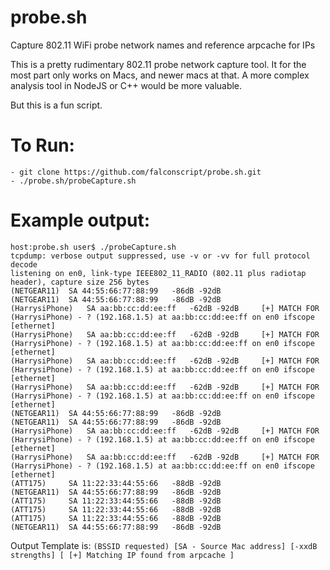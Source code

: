 # probe.sh
Capture 802.11 WiFi probe network names and reference arpcache for IPs

This is a pretty rudimentary 802.11 probe network capture tool. It for the most part only works on Macs, and newer macs at that.
A more complex analysis tool in NodeJS or C++ would be more valuable.

But this is a fun script.

# To Run:
```
- git clone https://github.com/falconscript/probe.sh.git
- ./probe.sh/probeCapture.sh
```

# Example output:
```
host:probe.sh user$ ./probeCapture.sh 
tcpdump: verbose output suppressed, use -v or -vv for full protocol decode
listening on en0, link-type IEEE802_11_RADIO (802.11 plus radiotap header), capture size 256 bytes
(NETGEAR11)	 SA 44:55:66:77:88:99	-86dB -92dB
(NETGEAR11)	 SA 44:55:66:77:88:99	-86dB -92dB
(HarrysiPhone)	 SA aa:bb:cc:dd:ee:ff	-62dB -92dB	    [+] MATCH FOR (HarrysiPhone) - ? (192.168.1.5) at aa:bb:cc:dd:ee:ff on en0 ifscope [ethernet]
(HarrysiPhone)	 SA aa:bb:cc:dd:ee:ff	-62dB -92dB	    [+] MATCH FOR (HarrysiPhone) - ? (192.168.1.5) at aa:bb:cc:dd:ee:ff on en0 ifscope [ethernet]
(HarrysiPhone)	 SA aa:bb:cc:dd:ee:ff	-62dB -92dB	    [+] MATCH FOR (HarrysiPhone) - ? (192.168.1.5) at aa:bb:cc:dd:ee:ff on en0 ifscope [ethernet]
(HarrysiPhone)	 SA aa:bb:cc:dd:ee:ff	-62dB -92dB	    [+] MATCH FOR (HarrysiPhone) - ? (192.168.1.5) at aa:bb:cc:dd:ee:ff on en0 ifscope [ethernet]
(NETGEAR11)	 SA 44:55:66:77:88:99	-86dB -92dB
(NETGEAR11)	 SA 44:55:66:77:88:99	-86dB -92dB
(HarrysiPhone)	 SA aa:bb:cc:dd:ee:ff	-62dB -92dB	    [+] MATCH FOR (HarrysiPhone) - ? (192.168.1.5) at aa:bb:cc:dd:ee:ff on en0 ifscope [ethernet]
(HarrysiPhone)	 SA aa:bb:cc:dd:ee:ff	-62dB -92dB	    [+] MATCH FOR (HarrysiPhone) - ? (192.168.1.5) at aa:bb:cc:dd:ee:ff on en0 ifscope [ethernet]
(ATT175)	 SA 11:22:33:44:55:66	-88dB -92dB
(NETGEAR11)	 SA 44:55:66:77:88:99	-86dB -92dB
(ATT175)	 SA 11:22:33:44:55:66	-88dB -92dB
(ATT175)	 SA 11:22:33:44:55:66	-88dB -92dB
(ATT175)	 SA 11:22:33:44:55:66	-88dB -92dB
(NETGEAR11)	 SA 44:55:66:77:88:99	-86dB -92dB
```

Output Template is:
```(BSSID requested) [SA - Source Mac address] [-xxdB strengths] [ [+] Matching IP found from arpcache ]```

